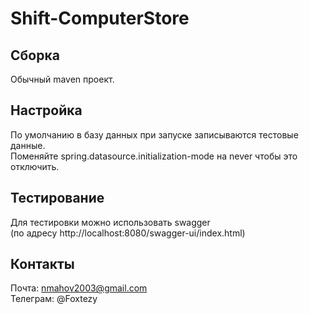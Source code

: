 # Shift-ComputerStore
## Сборка
Обычный maven проект.
## Настройка
По умолчанию в базу данных при запуске записываются тестовые данные.  
Поменяйте spring.datasource.initialization-mode на never чтобы это отключить.
## Тестирование
Для тестировки можно использовать swagger  
(по адресу http://localhost:8080/swagger-ui/index.html)
## Контакты
Почта: nmahov2003@gmail.com  
Телеграм: @Foxtezy
